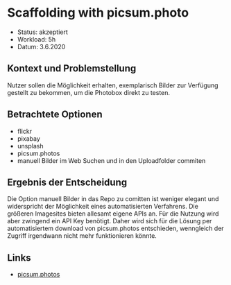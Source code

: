 # Scaffolding with picsum.photo

* Status: akzeptiert
* Workload: 5h
* Datum: 3.6.2020

## Kontext und Problemstellung

Nutzer sollen die Möglichkeit erhalten, exemplarisch Bilder zur Verfügung gestellt zu bekommen, um die Photobox direkt zu testen.

## Betrachtete Optionen

* flickr
* pixabay
* unsplash
* picsum.photos
* manuell Bilder im Web Suchen und in den Uploadfolder commiten

## Ergebnis der Entscheidung

Die Option manuell Bilder in das Repo zu comitten ist weniger elegant und widerspricht der Möglichkeit eines automatisierten Verfahrens. Die größeren Imagesites bieten allesamt eigene APIs an. Für die Nutzung wird aber zwingend ein API Key benötigt. Daher wird sich für die Lösung per automatisiertem download von picsum.photos entschieden, wenngleich der Zugriff irgendwann nicht mehr funktionieren könnte.

## Links

* [picsum.photos](https://picsum.photos/)